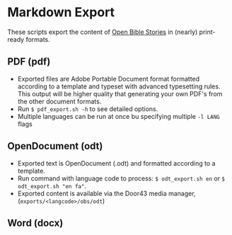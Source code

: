 Markdown Export
================

These scripts export the content of [Open Bible
Stories](http://door43.org/en/obs/01-the-creation) in (nearly) print-ready formats.

PDF (pdf)
---------

* Exported files are Adobe Portable Document format formatted according to
  a template and typeset with advanced typesetting rules. This output will be
  higher quality that generating your own PDF's from the other document
  formats.
* Run `$ pdf_export.sh -h` to see detailed options.
* Multiple languages can be run at once bu specifying multiple `-l LANG` flags

OpenDocument (odt)
------------------

* Exported text is OpenDocument (.odt) and formatted according to a template.
* Run command with language code to process: `$ odt_export.sh en` or `$ odt_export.sh "en fa"`.
* Exported content is available via the Door43 media manager, (`exports/<langcode>/obs/odt`)

Word (docx)
-----------

